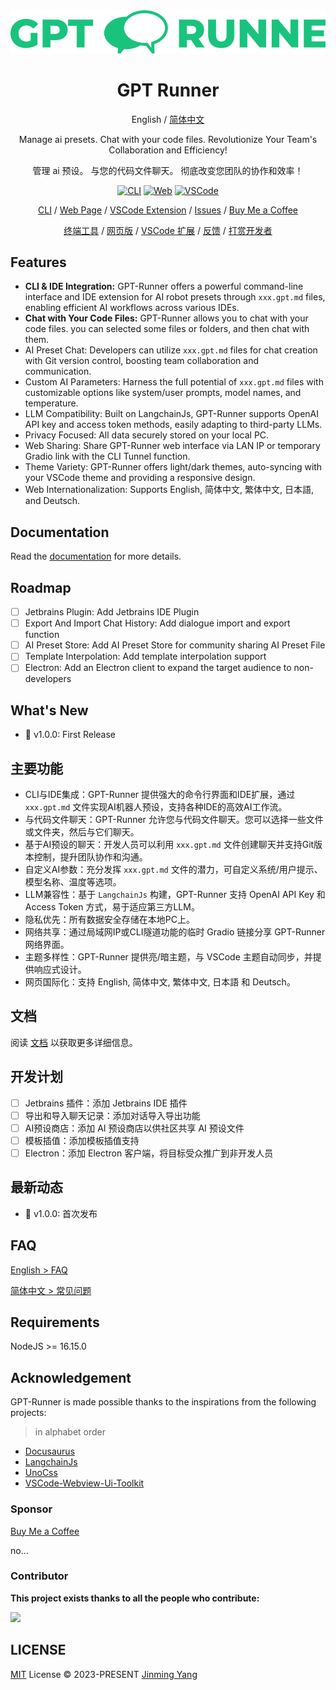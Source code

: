 <div align="center">
<img src="./website/static/img/svg/logo-text.svg" alt="icon"/>

<h1 align="center">GPT Runner</h1>

English / [简体中文](https://github.com/nicepkg/gpt-runner/tree/main/README_CN.md)

Manage ai presets. Chat with your code files. Revolutionize Your Team's Collaboration and Efficiency!

管理 ai 预设。 与您的代码文件聊天。 彻底改变您团队的协作和效率！

[![CLI][cli-image]][cli-url]
[![Web][web-image]][web-url]
[![VSCode][vscode-image]][vscode-url]

[CLI](https://github.com/nicepkg/gpt-runner/tree/main/packages/gpt-runner-cli/) / [Web Page](https://github.com/nicepkg/gpt-runner/tree/main/packages/gpt-runner-web/) / [VSCode Extension](https://github.com/nicepkg/gpt-runner/tree/main/packages/gpt-runner-vscode/) / [Issues](https://github.com/nicepkg/gpt-runner/issues) / [Buy Me a Coffee](https://bmc.link/jinmingyang)

[终端工具](https://github.com/nicepkg/gpt-runner/tree/main/packages/gpt-runner-cli/) / [网页版](https://github.com/nicepkg/gpt-runner/tree/main/packages/gpt-runner-web/) / [VSCode 扩展](https://github.com/nicepkg/gpt-runner/tree/main/packages/gpt-runner-vscode/) / [反馈](https://github.com/Yidadaa/ChatGPT-Next-Web/issues) / [打赏开发者](https://github.com/nicepkg/gpt-runner/assets/35005637/98a4962a-8a2e-4177-8781-1e1ee886ecdc)

[cli-url]: https://github.com/nicepkg/gpt-runner/tree/main/packages/gpt-runner-cli/
[cli-image]: https://img.shields.io/badge/CLI-Node.js-green?logo=node.js
[web-url]: https://github.com/nicepkg/gpt-runner/tree/main/packages/gpt-runner-web/
[web-image]: https://img.shields.io/badge/Web-React-blue?logo=react
[vscode-url]: https://github.com/nicepkg/gpt-runner/tree/main/packages/gpt-runner-vscode/
[vscode-image]: https://img.shields.io/badge/VSCode-Extension-blue?logo=visualstudiocode

</div>

## Features

- **CLI & IDE Integration:** GPT-Runner offers a powerful command-line interface and IDE extension for AI robot presets through `xxx.gpt.md` files, enabling efficient AI workflows across various IDEs.
- **Chat with Your Code Files:** GPT-Runner allows you to chat with your code files. you can selected some files or folders, and then chat with them.
- AI Preset Chat: Developers can utilize `xxx.gpt.md` files for chat creation with Git version control, boosting team collaboration and communication.
- Custom AI Parameters: Harness the full potential of `xxx.gpt.md` files with customizable options like system/user prompts, model names, and temperature.
- LLM Compatibility: Built on LangchainJs, GPT-Runner supports OpenAI API key and access token methods, easily adapting to third-party LLMs.
- Privacy Focused: All data securely stored on your local PC.
- Web Sharing: Share GPT-Runner web interface via LAN IP or temporary Gradio link with the CLI Tunnel function.
- Theme Variety: GPT-Runner offers light/dark themes, auto-syncing with your VSCode theme and providing a responsive design.
- Web Internationalization: Supports English, 简体中文, 繁体中文, 日本語, and Deutsch.

## Documentation

Read the [documentation](https://gpt-runner.nicepkg.cn/) for more details.

## Roadmap

- [ ] Jetbrains Plugin: Add Jetbrains IDE Plugin
- [ ] Export And Import Chat History: Add dialogue import and export function
- [ ] AI Preset Store: Add AI Preset Store for community sharing AI Preset File
- [ ] Template Interpolation: Add template interpolation support
- [ ] Electron: Add an Electron client to expand the target audience to non-developers

## What's New

- 🚀 v1.0.0: First Release

## 主要功能

- CLI与IDE集成：GPT-Runner 提供强大的命令行界面和IDE扩展，通过 `xxx.gpt.md` 文件实现AI机器人预设，支持各种IDE的高效AI工作流。
- 与代码文件聊天：GPT-Runner 允许您与代码文件聊天。您可以选择一些文件或文件夹，然后与它们聊天。
- 基于AI预设的聊天：开发人员可以利用 `xxx.gpt.md` 文件创建聊天并支持Git版本控制，提升团队协作和沟通。
- 自定义AI参数：充分发挥 `xxx.gpt.md` 文件的潜力，可自定义系统/用户提示、模型名称、温度等选项。
- LLM兼容性：基于 `LangchainJs` 构建，GPT-Runner 支持 OpenAI API Key 和 Access Token 方式，易于适应第三方LLM。
- 隐私优先：所有数据安全存储在本地PC上。
- 网络共享：通过局域网IP或CLI隧道功能的临时 Gradio 链接分享 GPT-Runner 网络界面。
- 主题多样性：GPT-Runner 提供亮/暗主题，与 VSCode 主题自动同步，并提供响应式设计。
- 网页国际化：支持 English, 简体中文, 繁体中文, 日本語 和 Deutsch。

## 文档

阅读 [文档](https://gpt-runner.nicepkg.cn/) 以获取更多详细信息。

## 开发计划

- [ ] Jetbrains 插件：添加 Jetbrains IDE 插件
- [ ] 导出和导入聊天记录：添加对话导入导出功能
- [ ] AI预设商店：添加 AI 预设商店以供社区共享 AI 预设文件
- [ ] 模板插值：添加模板插值支持
- [ ] Electron：添加 Electron 客户端，将目标受众推广到非开发人员

## 最新动态

- 🚀 v1.0.0: 首次发布

## FAQ

[English > FAQ](https://github.com/nicepkg/gpt-runner/tree/main/docs/faq-en.md)

[简体中文 > 常见问题](https://github.com/nicepkg/gpt-runner/tree/main/docs/faq-cn.md)

## Requirements

NodeJS >= 16.15.0

## Acknowledgement

GPT-Runner is made possible thanks to the inspirations from the following projects:

> in alphabet order

- [Docusaurus](https://github.com/facebook/docusaurus)
- [LangchainJs](https://github.com/hwchase17/langchainjs)
- [UnoCss](https://github.com/unocss/unocss)
- [VSCode-Webview-Ui-Toolkit](https://github.com/microsoft/vscode-webview-ui-toolkit)

### Sponsor

[Buy Me a Coffee](https://www.buymeacoffee.com/jinmingyang)

no...

### Contributor

**This project exists thanks to all the people who contribute:**

<a href="https://github.com/nicepkg/gpt-runner/graphs/contributors">
  <img src="https://contrib.rocks/image?repo=nicepkg/gpt-runner" />
</a>

## LICENSE

[MIT](https://github.com/nicepkg/gpt-runner/tree/main/LICENSE) License &copy; 2023-PRESENT [Jinming Yang](https://github.com/2214962083)
